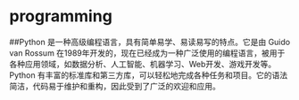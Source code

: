 # programming
##Python 是一种高级编程语言，具有简单易学、易读易写的特点。它是由 Guido van Rossum 在1989年开发的，现在已经成为一种广泛使用的编程语言，被用于各种应用领域，如数据分析、人工智能、机器学习、Web开发、游戏开发等。Python 有丰富的标准库和第三方库，可以轻松地完成各种任务和项目。它的语法简洁，代码易于维护和重构，因此受到了广泛的欢迎和应用。
